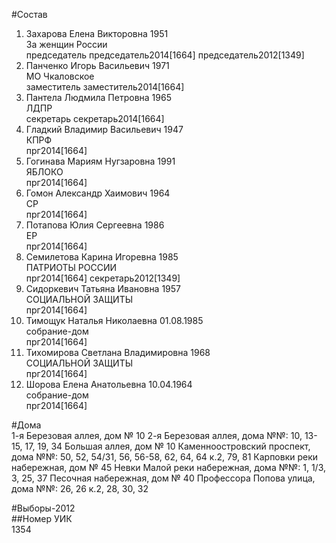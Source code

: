 #Состав  
1. Захарова Елена Викторовна 1951  
    За женщин России  
    председатель председатель2014[1664] председатель2012[1349]  
2. Панченко Игорь Васильевич 1971  
    МО Чкаловское  
    заместитель заместитель2014[1664]  
3. Пантела Людмила Петровна 1965  
    ЛДПР  
    секретарь секретарь2014[1664]  
4. Гладкий Владимир Васильевич 1947  
    КПРФ  
    прг2014[1664]  
5. Гогинава Мариям Нугзаровна 1991  
    ЯБЛОКО  
    прг2014[1664]  
6. Гомон Александр Хаимович 1964  
    СР  
    прг2014[1664]  
7. Потапова Юлия Сергеевна 1986  
    ЕР  
    прг2014[1664]  
8. Семилетова Карина Игоревна 1985  
    ПАТРИОТЫ РОССИИ  
    прг2014[1664] секретарь2012[1349]  
9. Сидоркевич Татьяна Ивановна 1957  
    СОЦИАЛЬНОЙ ЗАЩИТЫ  
    прг2014[1664]  
10. Тимощук Наталья Николаевна 01.08.1985  
    собрание-дом  
    прг2014[1664]  
11. Тихомирова Светлана Владимировна 1968  
    СОЦИАЛЬНОЙ ЗАЩИТЫ  
    прг2014[1664]  
12. Шорова Елена Анатольевна 10.04.1964  
    собрание-дом  
    прг2014[1664]  
  
#Дома  
1-я Березовая аллея, дом № 10 2-я Березовая аллея, дома №№: 10, 13-15, 17, 19, 34 Большая аллея, дом № 10 Каменноостровский проспект, дома №№: 50, 52, 54/31, 56, 56-58, 62, 64, 64 к.2,  79, 81 Карповки реки набережная, дом № 45 Невки Малой реки набережная, дома №№: 1, 1/3, 3, 25, 37 Песочная набережная, дом № 40 Профессора Попова улица, дома №№: 26, 26 к.2, 28, 30, 32  
  
#Выборы-2012  
##Номер УИК  
1354  
